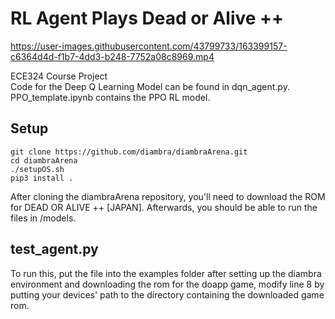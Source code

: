 # RL Agent Plays Dead or Alive ++

https://user-images.githubusercontent.com/43799733/163399157-c6364d4d-f1b7-4dd3-b248-7752a08c8969.mp4

ECE324 Course Project <br>
Code for the Deep Q Learning Model can be found in dqn_agent.py. PPO_template.ipynb contains the PPO RL model.

## Setup
```
git clone https://github.com/diambra/diambraArena.git
cd diambraArena
./setupOS.sh
pip3 install .
```
After cloning the diambraArena repository, you'll need to download the ROM for DEAD OR ALIVE ++ [JAPAN].
Afterwards, you should be able to run the files in /models.

## test_agent.py
To run this, put the file into the examples folder after setting up the diambra environment and downloading the rom for the doapp game, modify line 8 by putting your devices' path to the directory containing the downloaded game rom.
